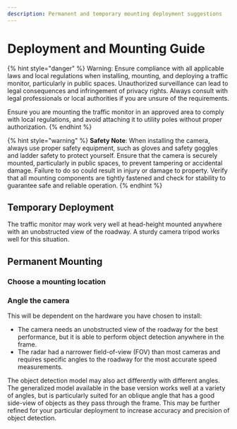 ```yaml
---
description: Permanent and temporary mounting deployment suggestions
---
```


# Deployment and Mounting Guide

{% hint style="danger" %}
Warning: Ensure compliance with all applicable laws and local regulations when installing, mounting, and deploying a traffic monitor, particularly in public spaces. Unauthorized surveillance can lead to legal consequences and infringement of privacy rights. Always consult with legal professionals or local authorities if you are unsure of the requirements.&#x20;

Ensure you are mounting the traffic monitor in an approved area to comply with local regulations, and avoid attaching it to utility poles without proper authorization.
{% endhint %}

{% hint style="warning" %}
**Safety Note**: When installing the camera, always use proper safety equipment, such as gloves and safety goggles and ladder safety to protect yourself. Ensure that the camera is securely mounted, particularly in public spaces, to prevent tampering or accidental damage. Failure to do so could result in injury or damage to property. Verify that all mounting components are tightly fastened and check for stability to guarantee safe and reliable operation.
{% endhint %}

## Temporary Deployment

The traffic monitor may work very well at head-height mounted anywhere with an unobstructed view of the roadway.  A sturdy camera tripod works well for this situation.

## Permanent Mounting

### Choose a mounting location

### Angle the camera

This will be dependent on the hardware you have chosen to install:

* The camera needs an unobstructed view of the roadway for the best performance, but it is able to perform object detection anywhere in the frame.
* The radar had a narrower field-of-view (FOV) than most cameras and requires specific angles to the roadway for the most accurate speed measurements.

The object detection model may also act differently with different angles. The generalized model available in the base version works well at a variety of angles, but is particularly suited for an oblique angle that has a good side-view of objects as they pass through the frame. This may be further refined for your particular deployment to increase accuracy and precision of object detection.

